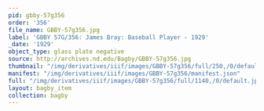 ```yaml
---
pid: gbby-57g356
order: '356'
file_name: GBBY-57g356.jpg
label: 'GBBY 57G/356: James Bray: Baseball Player - 1929'
_date: '1929'
object_type: glass plate negative
source: http://archives.nd.edu/Bagby/GBBY-57g356.jpg
thumbnail: "/img/derivatives/iiif/images/GBBY-57g356/full/250,/0/default.jpg"
manifest: "/img/derivatives/iiif/images/GBBY-57g356/manifest.json"
full: "/img/derivatives/iiif/images/GBBY-57g356/full/1140,/0/default.jpg"
layout: bagby_item
collection: bagby
---
```

